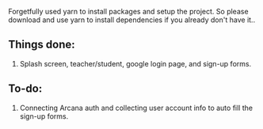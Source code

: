 Forgetfully used yarn to install packages and setup the project. So please download and use yarn to install dependencies if you already don't have it..

## Things done:

1. Splash screen, teacher/student, google login page, and sign-up forms.

## To-do:

1. Connecting Arcana auth and collecting user account info to auto fill the sign-up forms.
